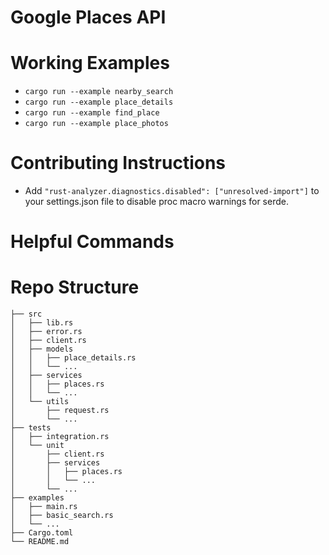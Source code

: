 # Google Places API

# Working Examples
* `cargo run --example nearby_search`
* `cargo run --example place_details`
* `cargo run --example find_place`
* `cargo run --example place_photos`

# Contributing Instructions
* Add `"rust-analyzer.diagnostics.disabled": ["unresolved-import"]` to your settings.json file to disable proc macro warnings for serde.

# Helpful Commands


# Repo Structure

    ├── src
    │   ├── lib.rs
    │   ├── error.rs
    │   ├── client.rs
    │   ├── models
    │   │   ├── place_details.rs
    │   │   └── ...
    │   ├── services
    │   │   ├── places.rs
    │   │   └── ...
    │   └── utils
    │       ├── request.rs
    │       └── ...
    ├── tests
    │   ├── integration.rs
    │   └── unit
    │       ├── client.rs
    │       ├── services
    │       │   ├── places.rs
    │       │   └── ...
    │       └── ...
    ├── examples
    │   ├── main.rs
    │   ├── basic_search.rs
    │   └── ...
    ├── Cargo.toml
    └── README.md

